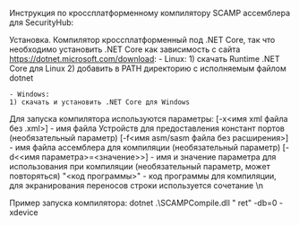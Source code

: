 ﻿Инструкция по кроссплатформенному компилятору SCAMP ассемблера для SecurityHub:

Установка.
Компилятор кроссплатформенный под .NET Core, так что необходимо установить .NET Core как зависимость с сайта https://dotnet.microsoft.com/download:
    - Linux:
    1) скачать Runtime .NET Core для Linux
    2) добавить в PATH директорию с исполняемым файлом dotnet

    - Windows:
    1) скачать и установить .NET Core для Windows

Для запуска компилятора используются параметры:
    [-x<имя xml файла без .xml>] - имя файла Устройств для предоставления констант портов (необязательный параметр)
    [-f<имя asm/sasm файла без расширения>] - имя файла ассемблера для компиляции (необязательный параметр)
    [-d<<имя параметра>=<значение>>] - имя и значение параметра для использования при компиляции (необязательный параметр, может повторяться)
    "<код программы>" - код программы для компиляции, для экранирования переносов строки используется сочетание \n

Пример запуска компилятора: 
dotnet .\SCAMPCompile.dll " ret" -db=0 -xdevice
